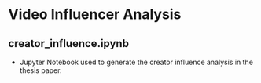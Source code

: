 # Video Influencer Analysis

## creator_influence.ipynb
* Jupyter Notebook used to generate the creator influence analysis in the thesis paper.